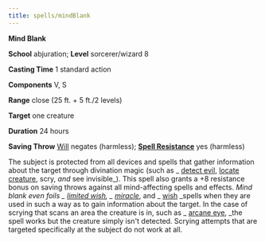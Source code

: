 ```yaml
---
title: spells/mindBlank
---
```

 **Mind Blank**

**School** abjuration; **Level** sorcerer/wizard 8

**Casting Time** 1 standard action

**Components** V, S

**Range** close (25 ft. + 5 ft./2 levels)

**Target** one creature

**Duration** 24 hours

**Saving Throw** [Will](../combat#_will) negates (harmless); **[Spell Resistance](../glossary#_spell-resistance)** yes (harmless)

The subject is protected from all devices and spells that gather information about the target through divination magic (such as _ [detect evil](detectEvil#_detect-evil), [locate creature](locateCreature#_locate-creature), scry, _and_ see invisible_). This spell also grants a +8 resistance bonus on saving throws against all mind-affecting spells and effects. _Mind blank _even foils _ [limited wish](limitedWish#_limited-wish)_, _ [miracle](miracle#_miracle)_, and _ [wish](wish#_wish) _spells when they are used in such a way as to gain information about the target. In the case of scrying that scans an area the creature is in, such as _ [arcane eye](arcaneEye#_arcane-eye), _the spell works but the creature simply isn't detected. Scrying attempts that are targeted specifically at the subject do not work at all.

